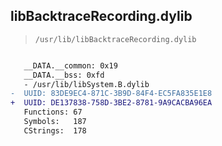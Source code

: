 ## libBacktraceRecording.dylib

> `/usr/lib/libBacktraceRecording.dylib`

```diff

   __DATA.__common: 0x19
   __DATA.__bss: 0xfd
   - /usr/lib/libSystem.B.dylib
-  UUID: 83DE9EC4-871C-3B9D-84F4-EC5FA835E1E8
+  UUID: DE137838-758D-3BE2-8781-9A9CACBA96EA
   Functions: 67
   Symbols:   187
   CStrings:  178

```
